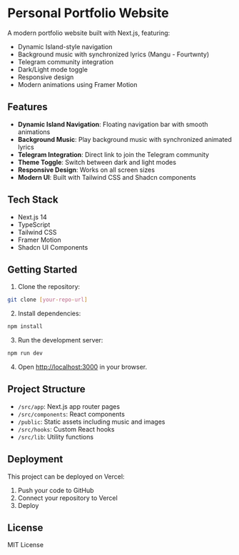 # Personal Portfolio Website

A modern portfolio website built with Next.js, featuring:

- Dynamic Island-style navigation
- Background music with synchronized lyrics (Mangu - Fourtwnty)
- Telegram community integration
- Dark/Light mode toggle
- Responsive design
- Modern animations using Framer Motion

## Features

- **Dynamic Island Navigation**: Floating navigation bar with smooth animations
- **Background Music**: Play background music with synchronized animated lyrics
- **Telegram Integration**: Direct link to join the Telegram community
- **Theme Toggle**: Switch between dark and light modes
- **Responsive Design**: Works on all screen sizes
- **Modern UI**: Built with Tailwind CSS and Shadcn components

## Tech Stack

- Next.js 14
- TypeScript
- Tailwind CSS
- Framer Motion
- Shadcn UI Components

## Getting Started

1. Clone the repository:
```bash
git clone [your-repo-url]
```

2. Install dependencies:
```bash
npm install
```

3. Run the development server:
```bash
npm run dev
```

4. Open [http://localhost:3000](http://localhost:3000) in your browser.

## Project Structure

- `/src/app`: Next.js app router pages
- `/src/components`: React components
- `/public`: Static assets including music and images
- `/src/hooks`: Custom React hooks
- `/src/lib`: Utility functions

## Deployment

This project can be deployed on Vercel:

1. Push your code to GitHub
2. Connect your repository to Vercel
3. Deploy

## License

MIT License

